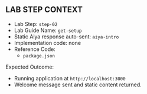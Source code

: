 ## LAB STEP CONTEXT
- Lab Step: `step-02`
- Lab Guide Name: `get-setup`
- Static Aiya response auto-sent: `aiya-intro`
- Implementation code: none
- Reference Code:
  - `package.json`

Expected Outcome:
- Running application at `http://localhost:3000`
- Welcome message sent and static content returned.